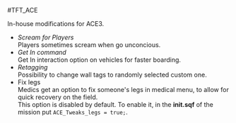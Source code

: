#TFT_ACE

In-house modifications for ACE3.

- _Scream for Players_<br/>
  Players sometimes scream when go unconcious.
- _Get In command_<br/>
  Get In interaction option on vehicles for faster boarding.
- _Retagging_<br/>
  Possibility to change wall tags to randomly selected custom one.
- Fix legs<br/>
  Medics get an option to fix someone's legs in medical menu, to allow for quick recovery on the field.<br/>
  This option is disabled by default. To enable it, in the **init.sqf** of the mission put `ACE_Tweaks_legs = true;`.
